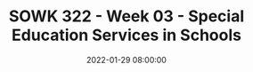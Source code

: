 ---
layout: single_presentation
name: sowk-322-week-03-special-education-services-in-schools.md
title: "SOWK 322 - Week 03 - Special Education Services in Schools"
date:  2022-01-29 08:00:00
presentation_id: 009mni
permalink: /presentations/009mni/
redirect_from:
  - /presentations/009mni/sowk-322-week-03-special-education-services-in-schools
slides: 
  - slide_name: deck-7783-large-0.jpeg
    slide_text: >
      <p>Special Education Services in Schools
      Jacob Campbell, LICSW at Heritage University Spring 2022 SOWK 322
      Photo by Renan Kamikoga on Unsplash</p>
      
  - slide_name: deck-7783-large-1.jpeg
    slide_text: >
      <p>Agenda
      How Does Special Education Services Work in Schools
      General overview of special education Referral process for special services Positions and rolls
      Jacob Campbell, LICSW at Heritage University
      Spring 2022 SOWK 322</p>
      
  - slide_name: deck-7783-large-2.jpeg
    slide_text: >
      <p>Legal Basis
      for Special Education • Americans With Disabilities Act • Individuals With Disabilities Education Improvement Act • Washington Administrative Code (Chapter 392-172A): Rules for the Provision of Special Education to Special Education Students
      Jacob Campbell, LICSW at Heritage University
      Spring 2022 SOWK 322</p>
      
  - slide_name: deck-7783-large-3.jpeg
    slide_text: >
      <p>A service not a place…
      • Special education is not a classroom, it is a continuum of services • Special education is de ined by the type of instruction the student gets, not where the instruction occurs • Special education is specially designed instruction which is de ined as:
      a change in the teaching strategies and methods used in order to di erentiate material for students
      Spring 2022 SOWK 322 f
      f
      ff
      Jacob Campbell, LICSW at Heritage University</p>
      
  - slide_name: deck-7783-large-4.jpeg
    slide_text: >
      <p>Terms you should know • Free and Appropriate Public Education (FAPE) A program designed to meet the individual needs of the student at no cost to the family. • Specially Designed Instruction (SDI) Organized and planned instructional activities, which adapt, as appropriate, the content, methodology, or delivery of instruction, in order to address the unique needs that result from a student’s disability.
      Jacob Campbell, LICSW at Heritage University
      Spring 2022 SOWK 322</p>
      
  - slide_name: deck-7783-large-5.jpeg
    slide_text: >
      <p>504 Plan
      Explanation &amp; Eligibility A 504 plan is an accommodation plan that allows a student access to his/her educational program to the same extent as nondisabled peers. To be eligible, a student must have an identi ied disability that: Adversely impacts educational progress Requires accommodations to mitigate the inequity in their to access to their educational program
      Spring 2022 SOWK 322 f
      Jacob Campbell, LICSW at Heritage University</p>
      
  - slide_name: deck-7783-large-6.jpeg
    slide_text: >
      <p>What is an IEP?
      Individualized Education Program • De ines the student’s present levels of performance in areas of eligibility • Outlines measurable goals and objectives in all areas of eligibility • Describes the accommodations and modi ications the student requires • Identi ies the least restrictive environment (LRE), how much time student will spend in special ed and general ed settings, and who is responsible for implementation of services and tracking of progress • De ines a transition plan and course of study after age 16
      Spring 2022 SOWK 322 f
      f
      f
      f
      Jacob Campbell, LICSW at Heritage University</p>
      
  - slide_name: deck-7783-large-7.jpeg
    slide_text: >
      <p>Quali ication for Services What Does it Take?
      A student eligible for special education must: Have an identi ied disability (in one of 14 categories) that… 1. Adversely impacts their education progress and 2. Requires specially designed instruction (SDI) A student can have a disability and not meet the other 2 tiers, therefore, not be eligible for special education services under IDEA.
      f
      f
      Jacob Campbell, LICSW at Heritage University
      Spring 2022 SOWK 322</p>
      
  - slide_name: deck-7783-large-8.jpeg
    slide_text: >
      <p>Typical Referral Concerns Frequent Needs of Students
      • Academic delays of ~2 or more years despite average capabilities/ cognitive skills and multiple interventions over time • Lack of progress within an intervention when peers are making consistent progress • Attention or behavior results in signi icant academic delays or lack of access to instruction • Social skill or behavior delays result in underperformance or inability to bene it adequately from instruction Spring 2022 SOWK 322 f
      f
      Jacob Campbell, LICSW at Heritage University</p>
      
  - slide_name: deck-7783-large-9.jpeg
    slide_text: >
      <p>• Limited English pro iciency
      Considerations
      What Do Schools Look At?
      • Lack of attendance over time/numerous absences • Environmental issues • Exposure to adequate instruction in reading and math • Interventions provided prior to referral
      f
      Jacob Campbell, LICSW at Heritage University
      Spring 2022 SOWK 322</p>
      
  - slide_name: deck-7783-large-10.jpeg
    slide_text: >
      <p>The Road To Referrals Who Makes Them
      Anyone can make a referral for special education services if they believe the student would bene it from a more specialized instructional program than can be provided in the general education setting
      f
      Jacob Campbell, LICSW at Heritage University
      Spring 2022 SOWK 322</p>
      
  - slide_name: deck-7783-large-11.jpeg
    slide_text: >
      <p>The Road To Referrals What is the Process
      Anyone can make a referral for special education services if they believe the student would bene it from a more specialized instructional program than can be provided in the general education setting
      A referral must be submitted in writing to the building or district level
      The best person to send the referral to is the building administrator and/or the school psychologist
      Spring 2022 SOWK 322 f
      Jacob Campbell, LICSW at Heritage University
      !</p>
      
  - slide_name: deck-7783-large-12.jpeg
    slide_text: >
      <p>At The Referral Team Meeting
      The teacher presents the data they have collected on: • Interventions that have been attempted, • How long they were attempted, and • Results of the interventions Based on this information the referral team makes a determination as to whether to proceed with a special education evaluation or if more information is needed.
      f
      Jacob Campbell, LICSW at Heritage University
      Other data shared includes: •
      absence pro ile
      •
      assessment information from student track
      •
      primary language
      •
      discipline history
      •
      health
      •
      academic history
      Spring 2022 SOWK 322</p>
      
  - slide_name: deck-7783-large-13.jpeg
    slide_text: >
      <p>Timeline
      What Are the Requirments after a O ical Request 25 school days • The amount of time the team has to meet to decide if an evaluation is going to occur and inform parents of the decision and obtain consent to evaluate 35 school days • The number of days from the data of consent that a team has to complete an evaluation if one is recommended.
      So… an evaluation is not a quick process
      30 calendar days • The number of days a team has to develop an initial IEP if the student is found to be eligible for special education services. Spring 2022 SOWK 322 ff
      Jacob Campbell, LICSW at Heritage University</p>
      
  - slide_name: deck-7783-large-14.jpeg
    slide_text: >
      <p>Eligibility Categories &amp; Programs
      14 Eligibility Categories
      13 Special Service Programs
      Jacob Campbell, LICSW at Heritage University
      •
      Health Impairment
      •
      Emotional/ Behavioral Disability
      •
      Behavior Programs (BRIDGES)
      Spring 2022 SOWK 322</p>
      
  - slide_name: deck-7783-large-15.jpeg
    slide_text: >
      <p>Coordinating Services Requesting records Connecting with case manager Seeing programs irst hand Participating in meetings Sharing recommendations
      f
      Jacob Campbell, LICSW at Heritage University
      Spring 2022 SOWK 322</p>
      
  - slide_name: deck-7783-large-16.jpeg
    slide_text: >
      <p>Positions and Rolls
      Jacob Campbell, LICSW at Heritage University
      Spring 2022 SOWK 322</p>
      
  - slide_name: deck-7783-large-17.jpeg
    slide_text: >
      <p>Positions and Rolls • Student • Parent • Teachers • School Counselor
      • Special Services Administrators • Speech Language Pathologist
      • School Psychologist
      • Occupational Therapist
      • Education Specialists
      • Physical Therapist
      • School Administrators or Principals
      • School Nurse
      Jacob Campbell, LICSW at Heritage University
      • School Social Workers Spring 2022 SOWK 322</p>
      
presentation_description: >
  <p>In week three we continue to learn about the disability rights movement in the United States. Students have a reading quiz about the American’s with Disabilities Act (ADA). In the lecture video for this week, students will also have the opportunity to learn about legislation such as ADA and the Individuals With Disabilities Education Improvement Act (IDEA) mean for schools. The following are the learning objectives for this week.</p>
  <ul>
  <li>Develop an understanding of the modern disability rights movement</li>
  <li>Demonstrate knowledge of some key components of the Americans with Disabilities Act</li>
  <li>Learn about some of the experience persons starting in the disability rights movement in the United States</li>
  <li>Hear information about what some of the laws mean in practice for students in K-12 settings</li>
  </ul>
  <p>This presentation is focused on understanding how special education services work within a school setting. It examines:</p>
  <ul>
  <li>General overview of special education</li>
  <li>Referral process for special services</li>
  <li>Positions and rolls</li>
  </ul>
  
downloadable_slides: deck-7783.pdf
slides_count: 18
header:
  teaser: deck-7783-thumb-0.jpeg
presentation_video: >
  <iframe src="https://heritage.hosted.panopto.com/Panopto/Pages/Embed.aspx?id=62716fc8-513b-4865-bc6d-ae2c016a36a1&autoplay=false&offerviewer=true&showtitle=true&showbrand=false&captions=false&interactivity=all" height="405" width="720" style="border: 1px solid #464646;" allowfullscreen allow="autoplay"></iframe>
location: "Heritage University"
tags:
  - Heritage University
  - BASW Program
  - SOWK 322
---